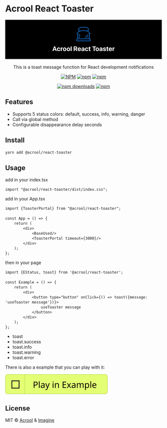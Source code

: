 # Acrool React Toaster

<a href="https://acrool-react-toaster.pages.dev/" title="Acrool React Toaster - This is a toast message function for React development notifications">
    <img src="https://raw.githubusercontent.com/acrool/acrool-react-toaster/main/example/public/og.webp" alt="Acrool React Toaster Logo"/>
</a>

<p align="center">
    This is a toast message function for React development notifications
</p>

<div align="center">

[![NPM](https://img.shields.io/npm/v/@acrool/react-toaster.svg?style=for-the-badge)](https://www.npmjs.com/package/@acrool/react-toaster)
[![npm](https://img.shields.io/bundlejs/size/@acrool/react-toaster?style=for-the-badge)](https://github.com/acrool/@acrool/react-toaster/blob/main/LICENSE)
[![npm](https://img.shields.io/npm/l/@acrool/react-toaster?style=for-the-badge)](https://github.com/acrool/react-toaster/blob/main/LICENSE)

[![npm downloads](https://img.shields.io/npm/dm/@acrool/react-toaster.svg?style=for-the-badge)](https://www.npmjs.com/package/@acrool/react-toaster)
[![npm](https://img.shields.io/npm/dt/@acrool/react-toaster.svg?style=for-the-badge)](https://www.npmjs.com/package/@acrool/react-toaster)

</div>




## Features

- Supports 5 status colors: default, success, info, warning, danger
- Call via global method
- Configurable disappearance delay seconds

## Install

```bash
yarn add @acrool/react-toaster
```

## Usage

add in your index.tsx
```tst
import "@acrool/react-toaster/dist/index.css";
```

add in your App.tsx

```tsx
import {ToasterPortal} from "@acrool/react-toaster";

const App = () => {
    return (
        <div>
            <BaseUsed/>
            <ToasterPortal timeout={3000}/>
        </div>
    );
};
```

then in your page
```tsx
import {EStatus, toast} from '@acrool/react-toaster';

const Example = () => {
    return (
        <div>
            <button type="button" onClick={() => toast({message: 'useToaster message'})}>
                useToaster message
            </button>
        </div>
    );
};
```

- toast
- toast.success
- toast.info
- toast.warning
- toast.error


There is also a example that you can play with it:

[![Play react-editext-example](https://raw.githubusercontent.com/acrool/acrool-react-toaster/main/play-in-example-button.svg)](https://acrool-react-toaster.pages.dev)


## License

MIT © [Acrool](https://github.com/acrool) & [Imagine](https://github.com/imagine10255)
